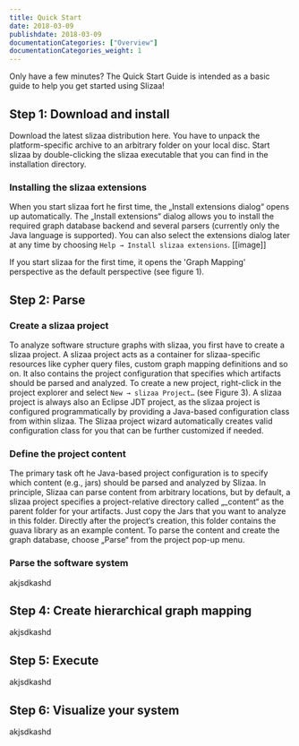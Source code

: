 ```yaml
---
title: Quick Start
date: 2018-03-09
publishdate: 2018-03-09
documentationCategories: ["Overview"]
documentationCategories_weight: 1
---
```


Only have a few minutes? The Quick Start Guide is intended as a basic guide to help you get started using Slizaa!<!--more--> 

## Step 1: Download and install

Download the latest slizaa distribution here. You have to unpack the platform-specific archive to an arbitrary folder on your local disc. Start slizaa by double-clicking the slizaa executable that you can find in the installation directory.

### Installing the slizaa extensions
When you start slizaa fort he first time, the „Install extensions dialog“ opens up automatically. The „Install extensions“ dialog allows you to install the required graph database backend and several parsers (currently only the Java language is supported). You can also select the extensions dialog later at any time by choosing `Help → Install slizaa extensions`.
[[image]]

If you start slizaa for the first time, it opens the 'Graph Mapping' perspective as the default perspective (see figure 1).

## Step 2: Parse  

### Create a slizaa project
To analyze software structure graphs with slizaa, you first have to create a slizaa project. A slizaa project acts as a container for slizaa-specific resources like cypher query files, custom graph mapping definitions and so on. It also contains the project configuration that specifies which artifacts should be parsed and analyzed.
To create a new project, right-click in the project explorer and select `New → slizaa Project…` (see Figure 3).
A slizaa project is always also an Eclipse JDT project, as the slizaa project is configured programmatically by providing a Java-based configuration class from within slizaa. The Slizaa project wizard automatically creates valid configuration class for you that can be further customized if needed.

### Define the project content
The primary task oft he Java-based project configuration is to specify which content (e.g., jars) should be parsed and analyzed by Slizaa. In principle, Slizaa can parse content from arbitrary locations, but by default, a slizaa project specifies a project-relative directory called „_content“ as the parent folder for your artifacts. Just copy the Jars that you want to analyze in this folder. Directly after the project‘s creation, this folder contains the guava library as an example content. 
To parse the content and create the graph database, choose „Parse“ from the project pop-up menu.

### Parse the software system
akjsdkashd


## Step 4: Create hierarchical graph mapping
akjsdkashd

## Step 5: Execute 
akjsdkashd

## Step 6: Visualize your system
akjsdkashd